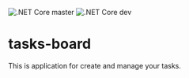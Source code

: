 ![.NET Core master](https://github.com/DmitryKozhin/tasks-board/workflows/.NET%20Core/badge.svg?branch=master)
![.NET Core dev](https://github.com/DmitryKozhin/tasks-board/workflows/.NET%20Core/badge.svg?branch=dev)
# tasks-board
This is application for create and manage your tasks.
